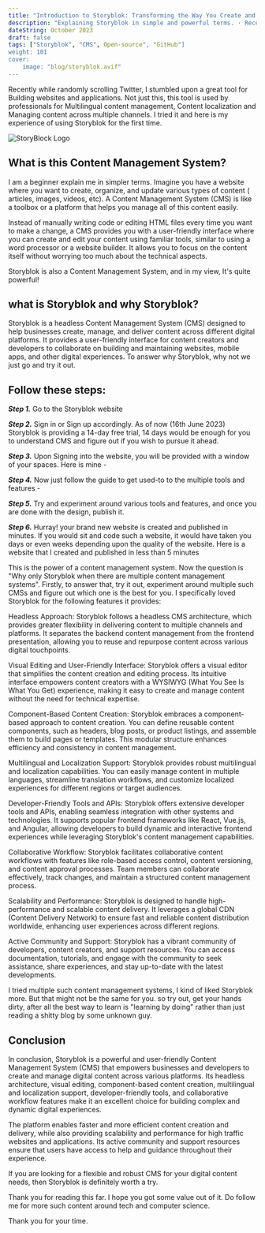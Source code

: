 ```yaml
---
title: "Introduction to Storyblok: Transforming the Way You Create and Manage Content"
description: "Explaining Storyblok in simple and powerful terms. · Recently while randomly scrolling Twitter, I stumbled upon a great tool for Building websites and..."
dateString: October 2023
draft: false
tags: ["Storyblok", "CMS", Open-source", "GitHub"]
weight: 101
cover:
    image: "blog/storyblok.avif"
---
```


Recently while randomly scrolling Twitter, I stumbled upon a great tool for Building websites and applications. Not just this, this tool is used by professionals for Multilingual content management, Content localization and Managing content across multiple channels. I tried it and here is my experience of using Storyblok for the first time.

![StoryBlock Logo](../../../static/img/storyblok-logo.avif)

## What is this Content Management System?

I am a beginner explain me in simpler terms. Imagine you have a website where you want to create, organize, and update various types of content ( articles, images, videos, etc). A Content Management System (CMS) is like a toolbox or a platform that helps you manage all of this content easily.

Instead of manually writing code or editing HTML files every time you want to make a change, a CMS provides you with a user-friendly interface where you can create and edit your content using familiar tools, similar to using a word processor or a website builder. It allows you to focus on the content itself without worrying too much about the technical aspects.

Storyblok is also a Content Management System, and in my view, It's quite powerful!

## what is Storyblok and why Storyblok?

Storyblok is a headless Content Management System (CMS) designed to help businesses create, manage, and deliver content across different digital platforms. It provides a user-friendly interface for content creators and developers to collaborate on building and maintaining websites, mobile apps, and other digital experiences. To answer why Storyblok, why not we just go and try it out.

## Follow these steps:

***Step 1.*** Go to the Storyblok website

***Step 2.*** Sign in or Sign up accordingly. As of now (16th June 2023) Storyblok is providing a 14-day free trial, 14 days would be enough for you to understand CMS and figure out if you wish to pursue it ahead.

***Step 3.*** Upon Signing into the website, you will be provided with a window of your spaces. Here is mine -



***Step 4.*** Now just follow the guide to get used-to to the multiple tools and features -







***Step 5.*** Try and experiment around various tools and features, and once you are done with the design, publish it.



***Step 6.*** Hurray! your brand new website is created and published in minutes. If you would sit and code such a website, it would have taken you days or even weeks depending upon the quality of the website. Here is a website that I created and published in less than 5 minutes



This is the power of a content management system. Now the question is "Why only Storyblok when there are multiple content management systems". Firstly, to answer that, try it out, experiment around multiple such CMSs and figure out which one is the best for you. I specifically loved Storyblok for the following features it provides:

Headless Approach: Storyblok follows a headless CMS architecture, which provides greater flexibility in delivering content to multiple channels and platforms. It separates the backend content management from the frontend presentation, allowing you to reuse and repurpose content across various digital touchpoints.

Visual Editing and User-Friendly Interface: Storyblok offers a visual editor that simplifies the content creation and editing process. Its intuitive interface empowers content creators with a WYSIWYG (What You See Is What You Get) experience, making it easy to create and manage content without the need for technical expertise.

Component-Based Content Creation: Storyblok embraces a component-based approach to content creation. You can define reusable content components, such as headers, blog posts, or product listings, and assemble them to build pages or templates. This modular structure enhances efficiency and consistency in content management.

Multilingual and Localization Support: Storyblok provides robust multilingual and localization capabilities. You can easily manage content in multiple languages, streamline translation workflows, and customize localized experiences for different regions or target audiences.

Developer-Friendly Tools and APIs: Storyblok offers extensive developer tools and APIs, enabling seamless integration with other systems and technologies. It supports popular frontend frameworks like React, Vue.js, and Angular, allowing developers to build dynamic and interactive frontend experiences while leveraging Storyblok's content management capabilities.

Collaborative Workflow: Storyblok facilitates collaborative content workflows with features like role-based access control, content versioning, and content approval processes. Team members can collaborate effectively, track changes, and maintain a structured content management process.

Scalability and Performance: Storyblok is designed to handle high-performance and scalable content delivery. It leverages a global CDN (Content Delivery Network) to ensure fast and reliable content distribution worldwide, enhancing user experiences across different regions.

Active Community and Support: Storyblok has a vibrant community of developers, content creators, and support resources. You can access documentation, tutorials, and engage with the community to seek assistance, share experiences, and stay up-to-date with the latest developments.

I tried multiple such content management systems, I kind of liked Storyblok more. But that might not be the same for you. so try out, get your hands dirty, after all the best way to learn is "learning by doing" rather than just reading a shitty blog by some unknown guy.

## Conclusion

In conclusion, Storyblok is a powerful and user-friendly Content Management System (CMS) that empowers businesses and developers to create and manage digital content across various platforms. Its headless architecture, visual editing, component-based content creation, multilingual and localization support, developer-friendly tools, and collaborative workflow features make it an excellent choice for building complex and dynamic digital experiences.

The platform enables faster and more efficient content creation and delivery, while also providing scalability and performance for high traffic websites and applications. Its active community and support resources ensure that users have access to help and guidance throughout their experience.

If you are looking for a flexible and robust CMS for your digital content needs, then Storyblok is definitely worth a try.

Thank you for reading this far. I hope you got some value out of it. Do follow me for more such content around tech and computer science.

Thank you for your time.